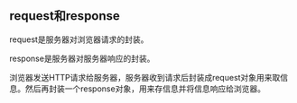 ## request和response

request是服务器对浏览器请求的封装。

response是服务器对服务器响应的封装。

浏览器发送HTTP请求给服务器，服务器收到请求后封装成request对象用来取信息。然后再封装一个response对象，用来存信息并将信息响应给浏览器。
